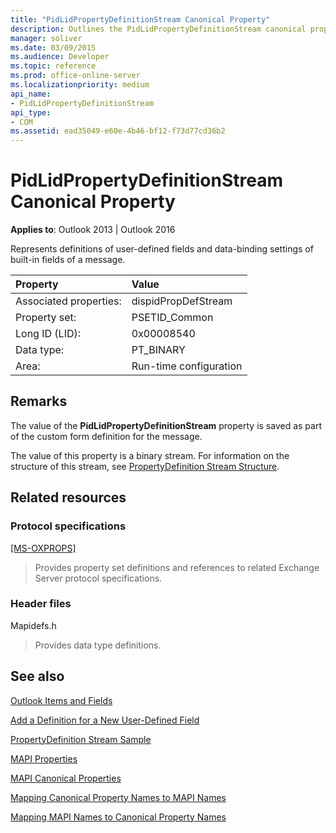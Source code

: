 ```yaml
---
title: "PidLidPropertyDefinitionStream Canonical Property"
description: Outlines the PidLidPropertyDefinitionStream canonical property, which is saved as part of the custom form definition for the message. 
manager: soliver
ms.date: 03/09/2015
ms.audience: Developer
ms.topic: reference
ms.prod: office-online-server
ms.localizationpriority: medium
api_name:
- PidLidPropertyDefinitionStream
api_type:
- COM
ms.assetid: ead35049-e60e-4b46-bf12-f73d77cd36b2
---
```


# PidLidPropertyDefinitionStream Canonical Property

  
  
**Applies to**: Outlook 2013 | Outlook 2016 
  
Represents definitions of user-defined fields and data-binding settings of built-in fields of a message.
  
|Property |Value |
|:-----|:-----|
|Associated properties:  <br/> |dispidPropDefStream  <br/> |
|Property set:  <br/> |PSETID_Common  <br/> |
|Long ID (LID):  <br/> |0x00008540  <br/> |
|Data type:  <br/> |PT_BINARY  <br/> |
|Area:  <br/> |Run-time configuration  <br/> |
   
## Remarks

The value of the **PidLidPropertyDefinitionStream** property is saved as part of the custom form definition for the message. 
  
The value of this property is a binary stream. For information on the structure of this stream, see [PropertyDefinition Stream Structure](propertydefinition-stream-structure.md). 
  
## Related resources

### Protocol specifications

[[MS-OXPROPS]](https://msdn.microsoft.com/library/f6ab1613-aefe-447d-a49c-18217230b148%28Office.15%29.aspx)
  
> Provides property set definitions and references to related Exchange Server protocol specifications.
    
### Header files

Mapidefs.h
  
> Provides data type definitions.
    
## See also



[Outlook Items and Fields](outlook-items-and-fields.md)
  
[Add a Definition for a New User-Defined Field](how-to-add-a-definition-for-a-new-user-defined-field.md)
  
[PropertyDefinition Stream Sample](propertydefinition-stream-sample.md)
  
[MAPI Properties](mapi-properties.md)
  
[MAPI Canonical Properties](mapi-canonical-properties.md)
  
[Mapping Canonical Property Names to MAPI Names](mapping-canonical-property-names-to-mapi-names.md)
  
[Mapping MAPI Names to Canonical Property Names](mapping-mapi-names-to-canonical-property-names.md)

